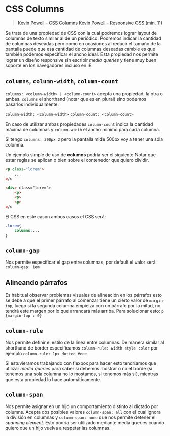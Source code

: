 # CSS Columns
>[Kevin Powell - CSS Columns](https://www.youtube.com/watch?v=nJfrThH92WU)
>[Kevin Powell - Responsive CSS (min. 11)](https://www.youtube.com/watch?v=0ohtVzCSHqs)

Se trata de una propiedad de CSS con la cual podremos lograr layout de columnas de texto similar al de un periódico. Podremos indicar la cantidad de columnas deseadas pero como en ocasiones al reducir el tamaño de la pantalla puede que esa cantidad de columnas deseadas cambie es que también podemos especificar el ancho ideal. 
Esta propiedad nos permite lograr un diseño responsive sin escribir *media queries* y tiene muy buen soporte en los navegadores incluso en IE.

## `columns`, `column-width`, `column-count`
`columns: <column-width> | <column-count>`  acepta una propiedad, la otra o ambas.
 `columns`  el shorthand (notar que es en plural) sino podemos pasarlos individualmente:

`column-width: <column-width>`
`column-count: <column-count>` 

En caso de utilizar ambas propiedades `column-count` indica la cantidad máxima de columnas y `column-width` el ancho mínimo para cada columna. 

Si tengo `columns: 300px 2` pero la pantalla mide 500px voy a tener una sóla columna.

Un ejemplo simple de uso de **columns** podría ser el siguiente:Notar que estar reglas se aplican o bien sobre el contenedor que quiero dividir.
```html
<p class="lorem">
	...
</>
```

```html
<div> class="lorem">
	<p>
	<p>
	<p>
</>
```

El CSS en este cason ambos casos el CSS será:
```css
.lorem{
	columns:...
}
```
## `column-gap`
Nos permite especificar el gap entre columnas, por default el valor será `column-gap: 1em`

## Alineando párrafos
Es habitual observar problemas visuales de alineación en los párrafos esto se debe a que el primer párrafo al comenzar tiene un cierto valor de `margin-top`, luego si la segunda columna empieiza con un párrafo por la mitad, no tendrá este margen por lo que arrancará más arriba.
Para solucionar esto: `p {margin-top : 0}`

## `column-rule`
Nos permite definir el estilo de la línea entre columnas. De manera similar al shorthand de border especificamos `column-rule: width style color` por ejemplo `column-rule: 1px dotted #eee`

Si estuvieramos trabajando con flexbox para hacer esto tendríamos que utilizar *media queries* para saber si debemos mostrar o no el borde (si tenemos una sola columna no lo mostamos, si tenemos más si), mientras que esta propiedad lo hace automáticamente.

## `column-span`
Nos permite asignar en un hijo un comportamiento distinto al dictado por columns. Acepta dos posibles valores `column-span: all` con el cual ignora la división en columnas y `column-span: none` que nos permite detener el *spanning element*. Esto podría ser utilizado mediante media queries cuando quiero que un hijo vuelva a respetar las columnas. 